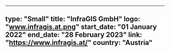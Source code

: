 
---
type: "Small"
title: "InfraGIS GmbH"
logo: "www.infragis.at.png"
start_date: "01 January 2022"
end_date: "28 February 2023"
link: "https://www.infragis.at/"
country: "Austria"
---
